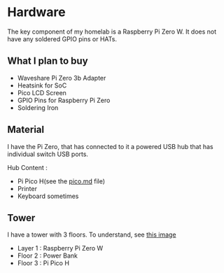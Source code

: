 # Hardware

The key component of my homelab is a Raspberry Pi Zero W.
It does not have any soldered GPIO pins or HATs.

## What I plan to buy

- Waveshare Pi Zero 3b Adapter
- Heatsink for SoC
- Pico LCD Screen
- GPIO Pins for Raspberry Pi Zero
- Soldering Iron

## Material

I have the Pi Zero, that has connected to it a powered USB hub that has individual switch USB ports.

Hub Content :

- Pi Pico H(see the [pico.md](pico.md) file)
- Printer
- Keyboard sometimes

## Tower

I have a tower with 3 floors. To understand, see [this image](../Images/)

- Layer 1 : Raspberry Pi Zero W
- Floor 2 : Power Bank
- Floor 3 : Pi Pico H
